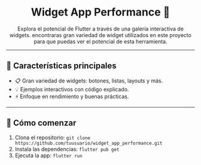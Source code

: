 <h1 align="center">Widget App Performance 🚀</h1>

<p align="center">
  Explora el potencial de Flutter a través de una galería interactiva de widgets.
  encontraras gran variedad de widget utilizados en este proyecto para que puedas ver el potencial de esta herramienta.
</p>

---

<h2>🌟 Características principales</h2>
<ul>
  <li>📋 Gran variedad de widgets: botones, listas, layouts y más.</li>
  <li>💡 Ejemplos interactivos con código explicado.</li>
  <li>⚡ Enfoque en rendimiento y buenas prácticas.</li>
</ul>

---

<h2>🚀 Cómo comenzar</h2>
<ol>
  <li>Clona el repositorio: <code>git clone https://github.com/tuusuario/widget_app_performance.git</code></li>
  <li>Instala las dependencias: <code>flutter pub get</code></li>
  <li>Ejecuta la app: <code>flutter run</code></li>
</ol>

